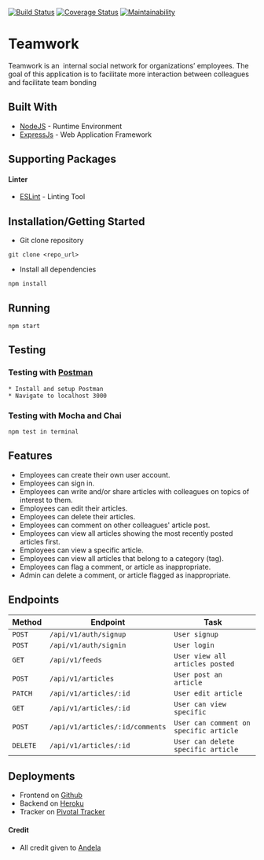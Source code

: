 
[![Build Status](https://travis-ci.org/banobepascal/teamwork.svg?branch=develop)](https://travis-ci.org/banobepascal/teamwork)
[![Coverage Status](https://coveralls.io/repos/github/banobepascal/teamwork/badge.svg)](https://coveralls.io/github/banobepascal/teamwork)
[![Maintainability](https://api.codeclimate.com/v1/badges/86ae0e9e83da59c9f077/maintainability)](https://codeclimate.com/github/banobepascal/teamwork/maintainability)


# Teamwork
Teamwork is an ​ internal social network for organizations’ employees. The goal of this
application is to facilitate more interaction between colleagues and facilitate team bonding

## Built With

* [NodeJS](https://nodejs.org/) - Runtime Environment
* [ExpressJs](https://expressjs.com/) - Web Application Framework


## Supporting Packages
#### Linter

* [ESLint](https://eslint.org/) - Linting Tool

## Installation/Getting Started
* Git clone repository
``` 
git clone <repo_url>
```

* Install all dependencies
```
npm install
```
## Running
```
npm start
```

## Testing

### Testing with [Postman](www.postman.com)
```
* Install and setup Postman 
* Navigate to localhost 3000 
```

### Testing with Mocha and Chai
```
npm test in terminal
```
## Features
* Employees can create their own user account.
* Employees can sign in.
* Employees can write and/or share articles with colleagues on topics of interest to them.
* Employees can edit their articles.
* Employees can delete their articles.
* Employees can comment on other colleagues' article post.
* Employees can view all articles showing the most recently posted articles first.
* Employees can view a specific article.
* Employees can view all articles that belong to a category (tag).
* Employees can flag a comment, or article as inappropriate.
* Admin can delete a comment, or article flagged as inappropriate.

## Endpoints
|  Method  |  Endpoint  |  Task  |
|  --- |  --- |  ---  |
|  `POST`  |  `/api/v1/auth/signup`  |  `User signup`  |
|  `POST`  |  `/api/v1/auth/signin`  |  `User login`  |
|  `GET`  |  `/api/v1/feeds`  |  `User view all articles posted`  |
|  `POST`  |  `/api/v1/articles`  |  `User post an article`  |
|  `PATCH`  |  `/api/v1/articles/:id`  |  `User edit article`  |
|  `GET`  |  `/api/v1/articles/:id`  |  `User can view specific`  |
|  `POST`  |  `/api/v1/articles/:id/comments`  |  `User can comment on specific article`  |
|  `DELETE`  |  `/api/v1/articles/:id`  |  `User can delete specific article`  |

## Deployments
* Frontend on [Github](https://banobepascal.github.io/teamwork/ui/)
* Backend on [Heroku](https://teamwork-pascal.herokuapp.com/)
* Tracker on [Pivotal Tracker](https://www.pivotaltracker.com/n/projects/2395736)

#### Credit
* All credit given to [Andela](https://andela.com)

